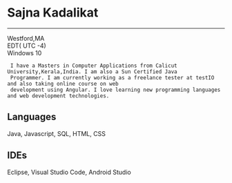 # Sajna Kadalikat
-----------------
 Westford,MA   
 EDT(  UTC -4)  
 Windows 10  
   
     I have a Masters in Computer Applications from Calicut University,Kerala,India. I am also a Sun Certified Java  
     Programmer. I am currently working as a freelance tester at testIO and also taking online course on web  
     development using Angular. I love learning new programming languages and web development technologies.   
      
## Languages

  Java, Javascript, SQL, HTML, CSS  
  
## IDEs
   Eclipse, Visual Studio Code, Android Studio
